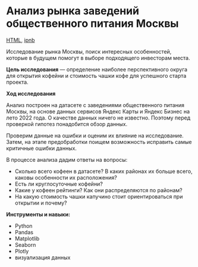 # Анализ рынка заведений общественного питания Москвы

[HTML](https://github.com/arhitru/portfolio/blob/main/moscow_food_establishments/moscow_food_establishments.html), [ipnb](https://github.com/arhitru/portfolio/blob/main/moscow_food_establishments/moscow_food_establishments.ipynb)


Исследование рынка Москвы, поиск интересных особенностей, которые в будущем помогут в выборе подходящего инвесторам места.

**Цель исследования** — определение наиболее перспективного округа для открытия кофейни и стоимость чашки кофе для успешного старта проекта.

**Ход исследования**

Анализ построен на датасете с заведениями общественного питания Москвы, на основе данных сервисов Яндекс Карты и Яндекс Бизнес на лето 2022 года. О качестве данных ничего не известно. Поэтому перед проверкой гипотез понадобится обзор данных. 

Проверим данные на ошибки и оценим их влияние на исследование. Затем, на этапе предобработки поищем возможность исправить самые критичные ошибки данных.
 
В процессе анализа дадим ответы на вопросы:
 * Сколько всего кофеен в датасете? В каких районах их больше всего, каковы особенности их расположения?
 * Есть ли круглосуточные кофейни?
 * Какие у кофеен рейтинги? Как они распределяются по районам?
 * На какую стоимость чашки капучино стоит ориентироваться при открытии и почему?

**Инструменты и навыки:**
* Python
* Pandas
* Matplotlib
* Seaborn
* Plotly
* визуализация данных
